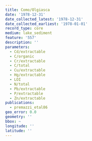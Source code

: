 ```yaml
---
title: Como/Olgiasca
date: '1978-12-31'
date_collected_latest: '1978-12-31'
date_collected_earliest: '1978-01-01'
record_type: core
medium: lake_sediment
feature: '557'
description: ''
parameters:
  - Cd/extractable
  - C/organic
  - Cr/extractable
  - C/total
  - Cu/extractable
  - Hg/extractable
  - LOI
  - N/total
  - Pb/extractable
  - P/extractable
  - Zn/extractable
publications:
  - premazzi_etal86
geo_error: 0.0
geometry: ''
bbox: ~
longitude: ''
latitude: ''
---
```

